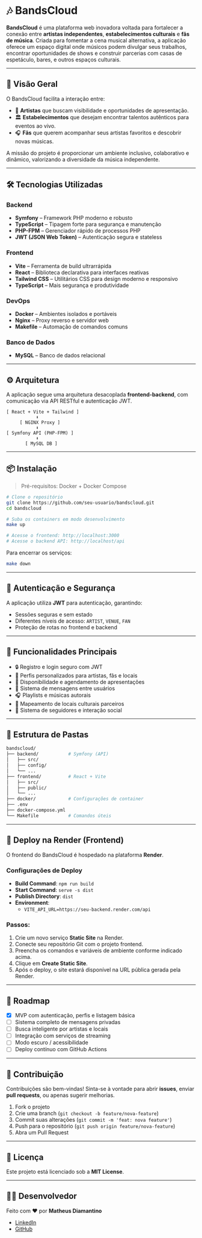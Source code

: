 
# 🎶 BandsCloud

**BandsCloud** é uma plataforma web inovadora voltada para fortalecer a conexão entre **artistas independentes**, **estabelecimentos culturais** e **fãs de música**. Criada para fomentar a cena musical alternativa, a aplicação oferece um espaço digital onde músicos podem divulgar seus trabalhos, encontrar oportunidades de shows e construir parcerias com casas de espetáculo, bares, e outros espaços culturais.

---

## 🚀 Visão Geral

O BandsCloud facilita a interação entre:

- 🎤 **Artistas** que buscam visibilidade e oportunidades de apresentação.  
- 🏛️ **Estabelecimentos** que desejam encontrar talentos autênticos para eventos ao vivo.  
- 🎧 **Fãs** que querem acompanhar seus artistas favoritos e descobrir novas músicas.

A missão do projeto é proporcionar um ambiente inclusivo, colaborativo e dinâmico, valorizando a diversidade da música independente.

---

## 🛠️ Tecnologias Utilizadas

### Backend
- **Symfony** – Framework PHP moderno e robusto  
- **TypeScript** – Tipagem forte para segurança e manutenção  
- **PHP-FPM** – Gerenciador rápido de processos PHP  
- **JWT (JSON Web Token)** – Autenticação segura e stateless

### Frontend
- **Vite** – Ferramenta de build ultrarrápida  
- **React** – Biblioteca declarativa para interfaces reativas  
- **Tailwind CSS** – Utilitários CSS para design moderno e responsivo  
- **TypeScript** – Mais segurança e produtividade

### DevOps
- **Docker** – Ambientes isolados e portáveis  
- **Nginx** – Proxy reverso e servidor web  
- **Makefile** – Automação de comandos comuns

### Banco de Dados
- **MySQL** – Banco de dados relacional

---

## ⚙️ Arquitetura

A aplicação segue uma arquitetura desacoplada **frontend-backend**, com comunicação via API RESTful e autenticação JWT.

```
[ React + Vite + Tailwind ]
           ⬇️
     [ NGINX Proxy ]
           ⬇️
[ Symfony API (PHP-FPM) ]
           ⬇️
       [ MySQL DB ]
```

---

## 📦 Instalação

> Pré-requisitos: Docker + Docker Compose

```bash
# Clone o repositório
git clone https://github.com/seu-usuario/bandscloud.git
cd bandscloud

# Suba os containers em modo desenvolvimento
make up

# Acesse o frontend: http://localhost:3000
# Acesse o backend API: http://localhost/api
```

Para encerrar os serviços:

```bash
make down
```

---

## 🔐 Autenticação e Segurança

A aplicação utiliza **JWT** para autenticação, garantindo:

- Sessões seguras e sem estado  
- Diferentes níveis de acesso: `ARTIST`, `VENUE`, `FAN`  
- Proteção de rotas no frontend e backend  

---

## 🧩 Funcionalidades Principais

- 🔒 Registro e login seguro com JWT  
- 👤 Perfis personalizados para artistas, fãs e locais  
- 📅 Disponibilidade e agendamento de apresentações  
- 💬 Sistema de mensagens entre usuários  
- 🎧 Playlists e músicas autorais  
- 📍 Mapeamento de locais culturais parceiros  
- 👥 Sistema de seguidores e interação social  

---

## 📁 Estrutura de Pastas

```bash
bandscloud/
├── backend/           # Symfony (API)
│   ├── src/
│   ├── config/
│   └── ...
├── frontend/          # React + Vite
│   ├── src/
│   ├── public/
│   └── ...
├── docker/            # Configurações de container
├── .env
├── docker-compose.yml
└── Makefile           # Comandos úteis
```


---

## 🚀 Deploy na Render (Frontend)

O frontend do BandsCloud é hospedado na plataforma **Render**.

### Configurações de Deploy

- **Build Command**: `npm run build`
- **Start Command**: `serve -s dist`
- **Publish Directory**: `dist`
- **Environment**:
  - `VITE_API_URL=https://seu-backend.render.com/api`

### Passos:

1. Crie um novo serviço **Static Site** na Render.
2. Conecte seu repositório Git com o projeto frontend.
3. Preencha os comandos e variáveis de ambiente conforme indicado acima.
4. Clique em **Create Static Site**.
5. Após o deploy, o site estará disponível na URL pública gerada pela Render.



---

## 📌 Roadmap

- [x] MVP com autenticação, perfis e listagem básica  
- [ ] Sistema completo de mensagens privadas  
- [ ] Busca inteligente por artistas e locais  
- [ ] Integração com serviços de streaming  
- [ ] Modo escuro / acessibilidade  
- [ ] Deploy contínuo com GitHub Actions  

---

## 🤝 Contribuição

Contribuições são bem-vindas! Sinta-se à vontade para abrir **issues**, enviar **pull requests**, ou apenas sugerir melhorias.

1. Fork o projeto  
2. Crie uma branch (`git checkout -b feature/nova-feature`)  
3. Commit suas alterações (`git commit -m 'feat: nova feature'`)  
4. Push para o repositório (`git push origin feature/nova-feature`)  
5. Abra um Pull Request  

---

## 📄 Licença

Este projeto está licenciado sob a **MIT License**.

---

## 👨‍🎤 Desenvolvedor

Feito com ❤️ por **Matheus Diamantino**

- [LinkedIn](https://www.linkedin.com/in/matheus-diamantino-952b3121a/)  
- [GitHub](https://github.com/Henri-Di/BandsCloud.git)  
